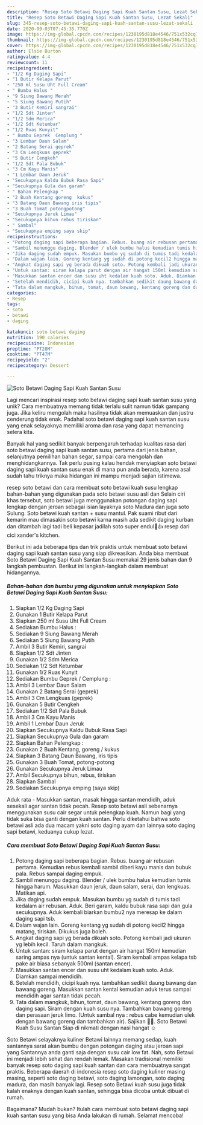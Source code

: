 ```yaml
---
description: "Resep Soto Betawi Daging Sapi Kuah Santan Susu, Lezat Sekali"
title: "Resep Soto Betawi Daging Sapi Kuah Santan Susu, Lezat Sekali"
slug: 345-resep-soto-betawi-daging-sapi-kuah-santan-susu-lezat-sekali
date: 2020-09-03T07:45:35.770Z
image: https://img-global.cpcdn.com/recipes/1230195d818e4546/751x532cq70/soto-betawi-daging-sapi-kuah-santan-susu-foto-resep-utama.jpg
thumbnail: https://img-global.cpcdn.com/recipes/1230195d818e4546/751x532cq70/soto-betawi-daging-sapi-kuah-santan-susu-foto-resep-utama.jpg
cover: https://img-global.cpcdn.com/recipes/1230195d818e4546/751x532cq70/soto-betawi-daging-sapi-kuah-santan-susu-foto-resep-utama.jpg
author: Elsie Burton
ratingvalue: 4.4
reviewcount: 11
recipeingredient:
- "1/2 Kg Daging Sapi"
- "1 Butir Kelapa Parut"
- "250 ml Susu Uht Full Cream"
- " Bumbu Halus "
- "9 Siung Bawang Merah"
- "5 Siung Bawang Putih"
- "3 Butir Kemiri sangrai"
- "1/2 Sdt Jinten"
- "1/2 Sdm Merica"
- "1/2 Sdt Ketumbar"
- "1/2 Ruas Kunyit"
- " Bumbu Geprek  Cemplung "
- "3 Lembar Daun Salam"
- "2 Batang Serai geprek"
- "3 Cm Lengkuas geprek"
- "5 Butir Cengkeh"
- "1/2 Sdt Pala Bubuk"
- "3 Cm Kayu Manis"
- "1 Lembar Daun Jeruk"
- "Secukupnya Kaldu Bubuk Rasa Sapi"
- "Secukupnya Gula dan garam"
- " Bahan Pelengkap "
- "2 Buah Kentang goreng  kukus"
- "3 Batang Daun Bawang iris tipis"
- "3 Buah Tomat potongpotong"
- "Secukupnya Jeruk Limau"
- "Secukupnya bihun rebus tiriskan"
- " Sambal"
- "Secukupnya emping saya skip"
recipeinstructions:
- "Potong daging sapi beberapa bagian. Rebus. buang air rebusan pertama. Kemudian rebus kembali sambil diberi kayu manis dan bubuk pala. Rebus sampai daging empuk."
- "Sambil menunggu daging. Blender / ulek bumbu halus kemudian tumis hingga harum. Masukkan daun jeruk, daun salam, serai, dan lengkuas. Matikan api."
- "Jika daging sudah empuk. Masukan bumbu yg sudah di tumis tadi kedalam air rebusan. Aduk. Beri garam, kaldu bubuk rasa sapi dan gula secukupnya. Aduk kembali biarkan bumbu2 nya meresap ke dalam daging sapi tsb."
- "Dalam wajan lain. Goreng kentang yg sudah di potong kecil2 hingga matang, tiriskan. Dikukus juga boleh."
- "Angkat daging sapi yg berada dikuah soto. Potong kembali jadi ukuran yg lebih kecil. Taruh dalam mangkuk."
- "Untuk santan: siram kelapa parut dengan air hangat 150ml kemudian saring ampas nya (untuk santan kental). Siram kembali ampas kelapa tsb pake air biasa sebanyak 500ml (santan encer)."
- "Masukkan santan encer dan susu uht kedalam kuah soto. Aduk. Diamkan sampai mendidih."
- "Setelah mendidih, cicipi kuah nya. tambahkan sedikit daung bawang dan bawang goreng. Masukkan santan kental kemudian aduk terus sampai mendidih agar santan tidak pecah."
- "Tata dalam mangkuk, bihun, tomat, daun bawang, kentang goreng dan daging sapi. Siram dengan kuah susu nya. Tambahkan bawang goreng dan perasaan jeruk limo. (Untuk sambal nya : rebus cabe kemudian ulek dengan bawang goreng dan tambahkan air). Sajikan 🤗😘. Soto Betawi Kuah Susu Santan Siap di nikmati dengan nasi hangat ☺️"
categories:
- Resep
tags:
- soto
- betawi
- daging

katakunci: soto betawi daging 
nutrition: 190 calories
recipecuisine: Indonesian
preptime: "PT28M"
cooktime: "PT47M"
recipeyield: "2"
recipecategory: Dessert

---
```



![Soto Betawi Daging Sapi Kuah Santan Susu](https://img-global.cpcdn.com/recipes/1230195d818e4546/751x532cq70/soto-betawi-daging-sapi-kuah-santan-susu-foto-resep-utama.jpg)

Lagi mencari inspirasi resep soto betawi daging sapi kuah santan susu yang unik? Cara membuatnya memang tidak terlalu sulit namun tidak gampang juga. Jika keliru mengolah maka hasilnya tidak akan memuaskan dan justru cenderung tidak enak. Padahal soto betawi daging sapi kuah santan susu yang enak selayaknya memiliki aroma dan rasa yang dapat memancing selera kita.

Banyak hal yang sedikit banyak berpengaruh terhadap kualitas rasa dari soto betawi daging sapi kuah santan susu, pertama dari jenis bahan, selanjutnya pemilihan bahan segar, sampai cara mengolah dan menghidangkannya. Tak perlu pusing kalau hendak menyiapkan soto betawi daging sapi kuah santan susu enak di mana pun anda berada, karena asal sudah tahu triknya maka hidangan ini mampu menjadi sajian istimewa.

resep soto betawi dan cara membuat soto betawi kuah susu lengkap bahan-bahan yang digunakan pada soto betawi susu asli dan Selain ciri khas tersebut, soto betawi juga menggunakan potongan daging sapi lengkap dengan jeroan sebagai isian layaknya soto Madura dan juga soto Sulung. Soto betawi kuah santan + susu mantul. Pak suami ribut dari kemarin mau dimasakin soto betawi karna masih ada sedikit daging kurban dan ditambah lagi tadi beli kepasar jadilah soto super endul🤤👍 resep dari cici xander&#39;s kitchen.


Berikut ini ada beberapa tips dan trik praktis untuk membuat soto betawi daging sapi kuah santan susu yang siap dikreasikan. Anda bisa membuat Soto Betawi Daging Sapi Kuah Santan Susu memakai 29 jenis bahan dan 9 langkah pembuatan. Berikut ini langkah-langkah dalam membuat hidangannya.

<!--inarticleads1-->

##### Bahan-bahan dan bumbu yang digunakan untuk menyiapkan Soto Betawi Daging Sapi Kuah Santan Susu:

1. Siapkan 1/2 Kg Daging Sapi
1. Gunakan 1 Butir Kelapa Parut
1. Siapkan 250 ml Susu Uht Full Cream
1. Sediakan  Bumbu Halus :
1. Sediakan 9 Siung Bawang Merah
1. Sediakan 5 Siung Bawang Putih
1. Ambil 3 Butir Kemiri, sangrai
1. Siapkan 1/2 Sdt Jinten
1. Gunakan 1/2 Sdm Merica
1. Sediakan 1/2 Sdt Ketumbar
1. Gunakan 1/2 Ruas Kunyit
1. Sediakan  Bumbu Geprek / Cemplung :
1. Ambil 3 Lembar Daun Salam
1. Gunakan 2 Batang Serai (geprek)
1. Ambil 3 Cm Lengkuas (geprek)
1. Gunakan 5 Butir Cengkeh
1. Sediakan 1/2 Sdt Pala Bubuk
1. Ambil 3 Cm Kayu Manis
1. Ambil 1 Lembar Daun Jeruk
1. Siapkan Secukupnya Kaldu Bubuk Rasa Sapi
1. Siapkan Secukupnya Gula dan garam
1. Siapkan  Bahan Pelengkap :
1. Gunakan 2 Buah Kentang, goreng / kukus
1. Siapkan 3 Batang Daun Bawang, iris tipis
1. Gunakan 3 Buah Tomat, potong-potong
1. Gunakan Secukupnya Jeruk Limau
1. Ambil Secukupnya bihun, rebus, tiriskan
1. Siapkan  Sambal
1. Sediakan Secukupnya emping (saya skip)


Aduk rata - Masukkan santan, masak hingga santan mendidih, aduk sesekali agar santan tidak pecah. Resep soto betawi asli sebenarnya menggunakan susu cair segar untuk pelengkap kuah. Namun bagi yang tidak suka bisa ganti dengan kuah santan. Perlu diketahui bahwa soto betawi asli ada dua macam yakni soto daging ayam dan lainnya soto daging sapi betawi, keduanya cukup lezat. 

<!--inarticleads2-->

##### Cara membuat Soto Betawi Daging Sapi Kuah Santan Susu:

1. Potong daging sapi beberapa bagian. Rebus. buang air rebusan pertama. Kemudian rebus kembali sambil diberi kayu manis dan bubuk pala. Rebus sampai daging empuk.
1. Sambil menunggu daging. Blender / ulek bumbu halus kemudian tumis hingga harum. Masukkan daun jeruk, daun salam, serai, dan lengkuas. Matikan api.
1. Jika daging sudah empuk. Masukan bumbu yg sudah di tumis tadi kedalam air rebusan. Aduk. Beri garam, kaldu bubuk rasa sapi dan gula secukupnya. Aduk kembali biarkan bumbu2 nya meresap ke dalam daging sapi tsb.
1. Dalam wajan lain. Goreng kentang yg sudah di potong kecil2 hingga matang, tiriskan. Dikukus juga boleh.
1. Angkat daging sapi yg berada dikuah soto. Potong kembali jadi ukuran yg lebih kecil. Taruh dalam mangkuk.
1. Untuk santan: siram kelapa parut dengan air hangat 150ml kemudian saring ampas nya (untuk santan kental). Siram kembali ampas kelapa tsb pake air biasa sebanyak 500ml (santan encer).
1. Masukkan santan encer dan susu uht kedalam kuah soto. Aduk. Diamkan sampai mendidih.
1. Setelah mendidih, cicipi kuah nya. tambahkan sedikit daung bawang dan bawang goreng. Masukkan santan kental kemudian aduk terus sampai mendidih agar santan tidak pecah.
1. Tata dalam mangkuk, bihun, tomat, daun bawang, kentang goreng dan daging sapi. Siram dengan kuah susu nya. Tambahkan bawang goreng dan perasaan jeruk limo. (Untuk sambal nya : rebus cabe kemudian ulek dengan bawang goreng dan tambahkan air). Sajikan 🤗😘. Soto Betawi Kuah Susu Santan Siap di nikmati dengan nasi hangat ☺️


Soto Betawi selayaknya kuliner Betawi lainnya memang sedap, kuah santannya sarat akan bumbu dengan potongan daging atau jeroan sapi yang Santannya anda ganti saja dengan susu cair low fat. Nah, soto Betawi ini menjadi lebih sehat dan rendah lemak. Masakan tradisional memiliki banyak resep soto daging sapi kuah santan dan cara membuatnya sangat praktis. Beberapa daerah di indonesia resep soto daging kuliner masing masing, seperti soto daging betawi, soto daging lamongan, soto daging madura, dan masih banyak lagi. Resep soto Betawi kuah susu juga tidak kalah enaknya dengan kuah santan, sehingga bisa dicoba untuk dibuat di rumah. 

Bagaimana? Mudah bukan? Itulah cara membuat soto betawi daging sapi kuah santan susu yang bisa Anda lakukan di rumah. Selamat mencoba!
